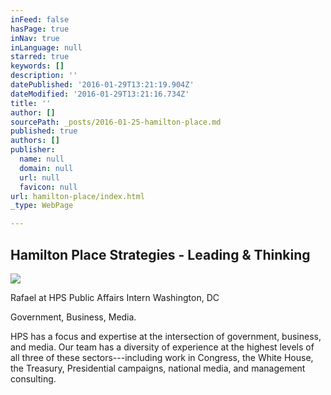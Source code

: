 ```yaml
---
inFeed: false
hasPage: true
inNav: true
inLanguage: null
starred: true
keywords: []
description: ''
datePublished: '2016-01-29T13:21:19.904Z'
dateModified: '2016-01-29T13:21:16.734Z'
title: ''
author: []
sourcePath: _posts/2016-01-25-hamilton-place.md
published: true
authors: []
publisher:
  name: null
  domain: null
  url: null
  favicon: null
url: hamilton-place/index.html
_type: WebPage

---
```

## Hamilton Place Strategies - Leading & Thinking
![](https://s3-us-west-2.amazonaws.com/the-grid-img/p/a3cc80fa22f74d1cc1563bfe51eb1e90a8b967ed.png)

Rafael at HPS Public Affairs Intern Washington, DC 

Government, Business, Media.

HPS has a focus and expertise at the intersection of government, business, and media. Our team has a diversity of experience at the highest levels of all three of these sectors---including work in Congress, the White House, the Treasury, Presidential campaigns, national media, and management consulting.